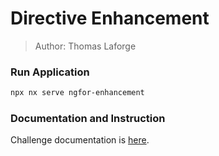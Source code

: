 # Directive Enhancement

> Author: Thomas Laforge

### Run Application

```bash
npx nx serve ngfor-enhancement
```

### Documentation and Instruction

Challenge documentation is [here](https://angular-challenges.vercel.app/challenges/angular/3-directive-enhancement/).
